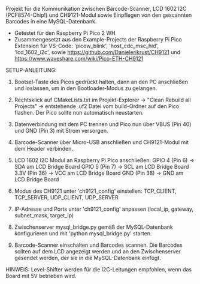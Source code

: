 Projekt für die Kommunikation zwischen Barcode-Scanner, LCD 1602 I2C (PCF8574-Chip!) und CH9121-Modul 
sowie Einpflegen von den gescannten Barcodes in eine MySQL-Datenbank.

- Getestet für den Raspberry Pi Pico 2 WH
- Zusammengesetzt aus den Example-Projects der Raspberry Pi Pico Extension für VS-Code: 'picow_blink', 'host_cdc_msc_hid', 'lcd_1602_i2c',
  sowie https://github.com/Danielerikrust/CH9121 und https://www.waveshare.com/wiki/Pico-ETH-CH9121 

SETUP-ANLEITUNG:

1) Bootsel-Taste des Picos gedrückt halten, dann an den PC anschließen und loslassen, 
   um in den Bootloader-Modus zu gelangen.
   
2) Rechtsklick auf CMakeLists.txt im Projekt-Explorer -> "Clean Rebuild all Projects" 
   -> entstehende .uf2 Datei vom build-Ordner auf den Pico flashen.
   Der Pico sollte nun automatisch neustarten.
   
3) Datenverbindung mit dem PC trennen und Pico nun über VBUS (Pin 40) und GND (Pin 3) 
   mit Strom versorgen.
   
4) Barcode-Scanner über Micro-USB anschließen und CH9121-Modul mit dem Header verbinden.

5) LCD 1602 I2C Modul an Raspberry Pi Pico anschließen:
   GPIO 4 (Pin 6)  -> SDA am LCD Bridge Board
   GPIO 5 (Pin 7)  -> SCL am LCD Bridge Board
   3.3V (Pin 36)   -> VCC am LCD Bridge Board
   GND (Pin 38)    -> GND am LCD Bridge Board
   
6) Modus des CH9121 unter 'ch9121_config' einstellen: 
   TCP_CLIENT, TCP_SERVER, UDP_CLIENT, UDP_SERVER
   
7) IP-Adresse und Ports unter 'ch9121_config' anpassen 
   (local_ip, gateway, subnet_mask, target_ip)
   
8) Zwischenserver mysql_bridge.py gemäß der MySQL-Datenbank konfigurieren 
   und mit 'python mysql_bridge.py' starten.
   
9) Barcode-Scanner einschalten und Barcodes scannen. Die Barcodes sollten auf dem LCD 
   angezeigt werden und an den Zwischenserver gesendet werden, der sie in die 
   MySQL-Datenbank einfügt.

HINWEIS: Level-Shifter werden für die I2C-Leitungen empfohlen, 
         wenn das Board mit 5V betrieben wird.
